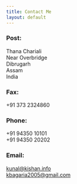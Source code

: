```yaml
---
title: Contact Me
layout: default
---
```

### Post:
Thana Chariali  
Near Overbridge  
Dibrugarh  
Assam  
India

### Fax:
+91 373 2324860

### Phone:
+91 94350 10101  
+91 94350 20202

### Email:
kunal@kishan.info  
kbagaria2005@gmail.com
